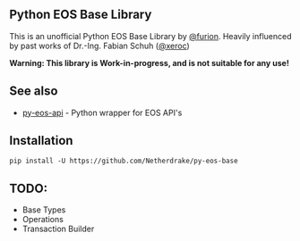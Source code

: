 ## Python EOS Base Library
This is an unofficial Python EOS Base Library by [@furion](https://steemit.com/@furion).
Heavily influenced by past works of Dr.-Ing. Fabian Schuh ([@xeroc](https://github.com/xeroc))

**Warning: This library is Work-in-progress, and is not suitable for any use!**

## See also
 
- [py-eos-api](https://github.com/Netherdrake/py-eos-api) - Python wrapper for EOS API's

## Installation
```
pip install -U https://github.com/Netherdrake/py-eos-base
```

## TODO:
 - Base Types
 - Operations
 - Transaction Builder
 